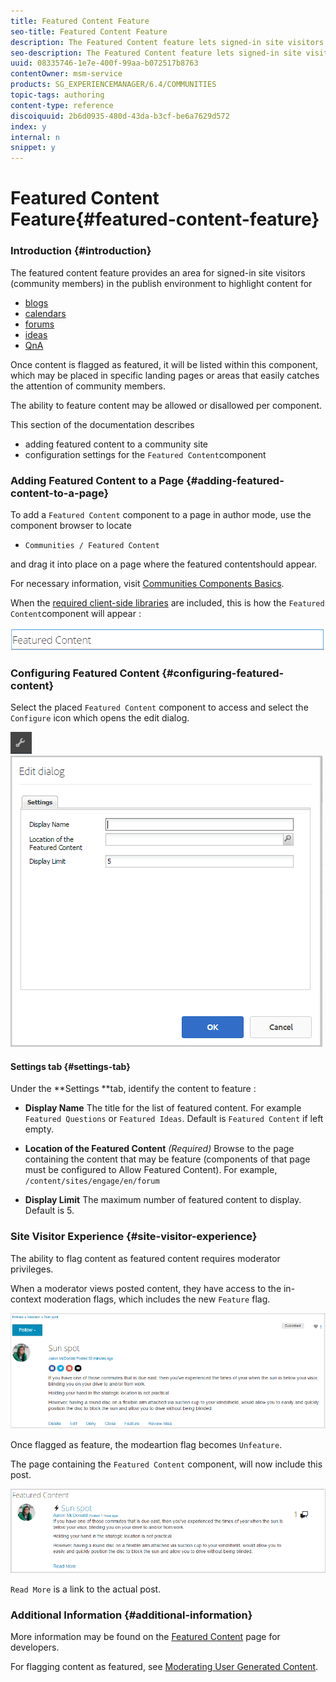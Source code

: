 ```yaml
---
title: Featured Content Feature
seo-title: Featured Content Feature
description: The Featured Content feature lets signed-in site visitors highlight content 
seo-description: The Featured Content feature lets signed-in site visitors highlight content 
uuid: 08335746-1e7e-400f-99aa-b072517b8763
contentOwner: msm-service
products: SG_EXPERIENCEMANAGER/6.4/COMMUNITIES
topic-tags: authoring
content-type: reference
discoiquuid: 2b6d0935-480d-43da-b3cf-be6a7629d572
index: y
internal: n
snippet: y
---
```


# Featured Content Feature{#featured-content-feature}

### Introduction {#introduction}

The featured content feature provides an area for signed-in site visitors (community members) in the publish environment to highlight content for

* [blogs](../../communities/using/blog-feature.md)
* [calendars](../../communities/using/calendar.md)
* [forums](../../communities/using/forum.md)
* [ideas](../../communities/using/ideation-feature.md)
* [QnA](../../communities/using/working-with-qna.md)

Once content is flagged as featured, it will be listed within this component, which may be placed in specific landing pages or areas that easily catches the attention of community members.

The ability to feature content may be allowed or disallowed per component.

This section of the documentation describes

* adding featured content to a community site
* configuration settings for the `Featured Content`component

### Adding Featured Content to a Page {#adding-featured-content-to-a-page}

To add a `Featured Content` component to a page in author mode, use the component browser to locate

* `Communities / Featured Content`

and drag it into place on a page where the featured contentshould appear.

For necessary information, visit [Communities Components Basics](../../communities/using/basics.md).

When the [required client-side libraries](../../communities/using/essentials-featured.md#essentials-for-client-side) are included, this is how the `Featured Content`component will appear :

![](assets/chlimage_1-13.png)

### Configuring Featured Content {#configuring-featured-content}

Select the placed `Featured Content` component to access and select the `Configure` icon which opens the edit dialog.

![](assets/chlimage_1-14.png) ![](assets/chlimage_1-15.png)

#### Settings tab {#settings-tab}

Under the **Settings **tab, identify the content to feature :

* **Display Name** 
  The title for the list of featured content. For example `Featured Questions` or `Featured Ideas`. Default is `Featured Content` if left empty.

* **Location of the Featured Content** 
  *(Required)* Browse to the page containing the content that may be feature (components of that page must be configured to Allow Featured Content). For example, `/content/sites/engage/en/forum`

* **Display Limit** 
  The maximum number of featured content to display. Default is 5.

### Site Visitor Experience {#site-visitor-experience}

The ability to flag content as featured content requires moderator privileges.

When a moderator views posted content, they have access to the in-context moderation flags, which includes the new `Feature` flag.

![](assets/chlimage_1-16.png)

Once flagged as feature, the modeartion flag becomes `Unfeature`.

The page containing the `Featured Content` component, will now include this post.

![](assets/chlimage_1-17.png)

`Read More` is a link to the actual post.

### Additional Information {#additional-information}

More information may be found on the [Featured Content](../../communities/using/essentials-featured.md) page for developers.

For flagging content as featured, see [Moderating User Generated Content](../../communities/using/moderate-ugc.md).
